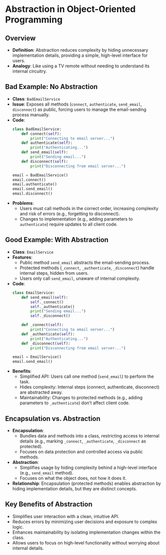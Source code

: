 # Abstraction in Object-Oriented Programming

## Overview
- **Definition**: Abstraction reduces complexity by hiding unnecessary implementation details, providing a simple, high-level interface for users.
- **Analogy**: Like using a TV remote without needing to understand its internal circuitry.

## Bad Example: No Abstraction
- **Class**: `BadEmailService`
- **Issue**: Exposes all methods (`connect`, `authenticate`, `send_email`, `disconnect`) as public, forcing users to manage the email-sending process manually.
- **Code**:
  ```python
  class BadEmailService:
      def connect(self):
          print("Connecting to email server...")
      def authenticate(self):
          print("Authenticating...")
      def send_email(self):
          print("Sending email...")
      def disconnect(self):
          print("Disconnecting from email server...")

  email = BadEmailService()
  email.connect()
  email.authenticate()
  email.send_email()
  email.disconnect()
  ```
- **Problems**:
  - Users must call methods in the correct order, increasing complexity and risk of errors (e.g., forgetting to disconnect).
  - Changes to implementation (e.g., adding parameters to `authenticate`) require updates to all client code.

## Good Example: With Abstraction
- **Class**: `EmailService`
- **Features**:
  - Public method `send_email` abstracts the email-sending process.
  - Protected methods (`_connect`, `_authenticate`, `_disconnect`) handle internal steps, hidden from users.
  - Users only call `send_email`, unaware of internal complexity.
- **Code**:
  ```python
  class EmailService:
      def send_email(self):
          self._connect()
          self._authenticate()
          print("Sending email...")
          self._disconnect()

      def _connect(self):
          print("Connecting to email server...")
      def _authenticate(self):
          print("Authenticating...")
      def _disconnect(self):
          print("Disconnecting from email server...")

  email = EmailService()
  email.send_email()
  ```
- **Benefits**:
  - Simplified API: Users call one method (`send_email`) to perform the task.
  - Hides complexity: Internal steps (connect, authenticate, disconnect) are abstracted away.
  - Maintainability: Changes to protected methods (e.g., adding parameters to `_authenticate`) don’t affect client code.

## Encapsulation vs. Abstraction
- **Encapsulation**:
  - Bundles data and methods into a class, restricting access to internal details (e.g., marking `_connect`, `_authenticate`, `_disconnect` as protected).
  - Focuses on data protection and controlled access via public methods.
- **Abstraction**:
  - Simplifies usage by hiding complexity behind a high-level interface (e.g., `send_email` method).
  - Focuses on what the object does, not how it does it.
- **Relationship**: Encapsulation (protected methods) enables abstraction by hiding implementation details, but they are distinct concepts.

## Key Benefits of Abstraction
- Simplifies user interaction with a clean, intuitive API.
- Reduces errors by minimizing user decisions and exposure to complex logic.
- Enhances maintainability by isolating implementation changes within the class.
- Allows users to focus on high-level functionality without worrying about internal details.